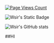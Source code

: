 [![Page Views Count](https://badges.toozhao.com/badges/01H8C9HYA5H56BXC2PKP9PADGW/orange.svg)](https://badges.toozhao.com/stats/01H8C9HYA5H56BXC2PKP9PADGW "Get your own page views count badge on badges.toozhao.com")

![Wsir's Static Badge](https://img.shields.io/badge/Delint-red?style=fla&logo=superuser&logoColor=orange&label=Wang&labelColor=cyan&color=blue)

![Wsir's GitHub stats](https://github-readme-stats.vercel.app/api?username=Delint&show_icons=true&theme=tokyonight)

##HI

